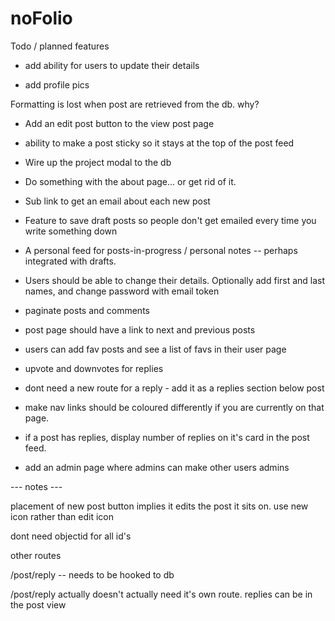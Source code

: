 # noFolio

Todo / planned features

* add ability for users to update their details

* add profile pics

Formatting is lost when post are retrieved from the db. why?

* Add an edit post button to the view post page

* ability to make a post sticky so it stays at the top of the post feed

* Wire up the project modal to the db

* Do something with the about page... or get rid of it.

* Sub link to get an email about each new post

* Feature to save draft posts so people don't get emailed every time you write something down

* A personal feed for posts-in-progress / personal notes -- perhaps integrated with drafts. 

* Users should be able to change their details. Optionally add first and last names, and change password with email token

* paginate posts and comments

* post page should have a link to next and previous posts

* users can add fav posts and see a list of favs in their user page

* upvote and downvotes for replies

* dont need a new route for a reply - add it as a replies section below post

* make nav links should be coloured differently if you are currently on that page.

* if a post has replies, display number of replies on it's card in the post feed. 

* add an admin page where admins can make other users admins

 --- notes ---

placement of new post button implies it edits the post it sits on.
use new icon rather than edit icon

dont need objectid for all id's 

other routes

/post/reply -- needs to be hooked to db

/post/reply actually doesn't actually need it's own route. replies can be in the post view



